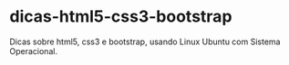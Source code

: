 # dicas-html5-css3-bootstrap
Dicas sobre html5, css3 e bootstrap, usando Linux Ubuntu com Sistema Operacional.
